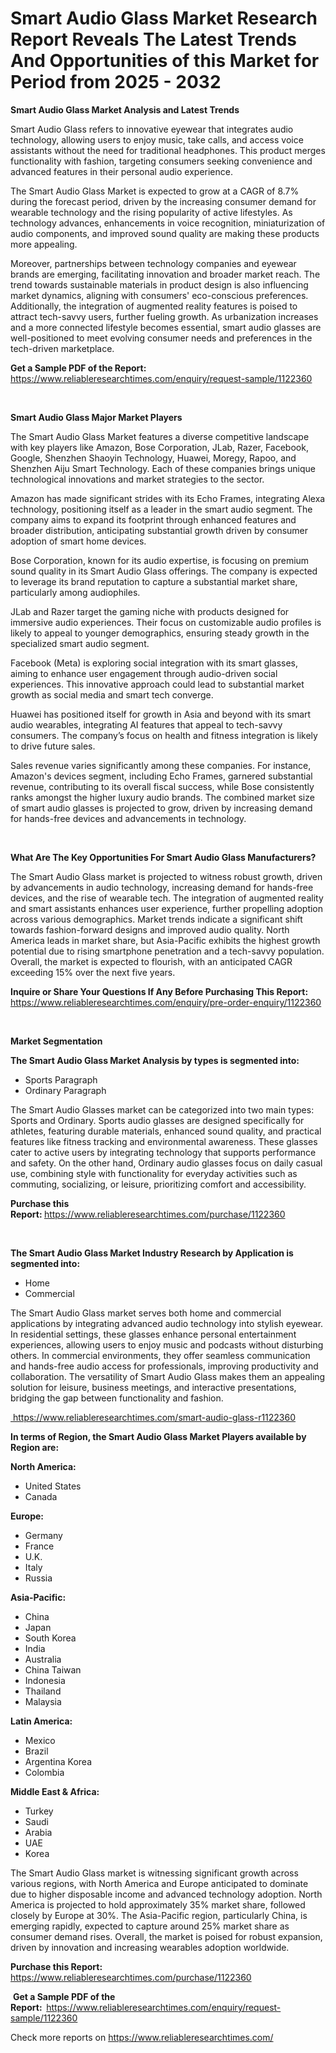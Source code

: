 <p><h1>Smart Audio Glass Market Research Report Reveals The Latest Trends And Opportunities of this Market for Period from 2025 - 2032</h1></p><p><strong>Smart Audio Glass Market Analysis and Latest Trends</strong></p>
<p><p>Smart Audio Glass refers to innovative eyewear that integrates audio technology, allowing users to enjoy music, take calls, and access voice assistants without the need for traditional headphones. This product merges functionality with fashion, targeting consumers seeking convenience and advanced features in their personal audio experience.</p><p>The Smart Audio Glass Market is expected to grow at a CAGR of 8.7% during the forecast period, driven by the increasing consumer demand for wearable technology and the rising popularity of active lifestyles. As technology advances, enhancements in voice recognition, miniaturization of audio components, and improved sound quality are making these products more appealing. </p><p>Moreover, partnerships between technology companies and eyewear brands are emerging, facilitating innovation and broader market reach. The trend towards sustainable materials in product design is also influencing market dynamics, aligning with consumers' eco-conscious preferences. Additionally, the integration of augmented reality features is poised to attract tech-savvy users, further fueling growth. As urbanization increases and a more connected lifestyle becomes essential, smart audio glasses are well-positioned to meet evolving consumer needs and preferences in the tech-driven marketplace.</p></p>
<p><strong>Get a Sample PDF of the Report:&nbsp;</strong> <a href="https://www.reliableresearchtimes.com/enquiry/request-sample/1122360?utm_campaign=2240&utm_medium=2&utm_source=Github&utm_content=ia&utm_term=10022025&utm_id=smart-audio-glass">https://www.reliableresearchtimes.com/enquiry/request-sample/1122360</a></p>
<p>&nbsp;</p>
<p><strong>Smart Audio Glass Major Market Players</strong></p>
<p><p>The Smart Audio Glass Market features a diverse competitive landscape with key players like Amazon, Bose Corporation, JLab, Razer, Facebook, Google, Shenzhen Shaoyin Technology, Huawei, Moregy, Rapoo, and Shenzhen Aiju Smart Technology. Each of these companies brings unique technological innovations and market strategies to the sector.</p><p>Amazon has made significant strides with its Echo Frames, integrating Alexa technology, positioning itself as a leader in the smart audio segment. The company aims to expand its footprint through enhanced features and broader distribution, anticipating substantial growth driven by consumer adoption of smart home devices.</p><p>Bose Corporation, known for its audio expertise, is focusing on premium sound quality in its Smart Audio Glass offerings. The company is expected to leverage its brand reputation to capture a substantial market share, particularly among audiophiles.</p><p>JLab and Razer target the gaming niche with products designed for immersive audio experiences. Their focus on customizable audio profiles is likely to appeal to younger demographics, ensuring steady growth in the specialized smart audio segment.</p><p>Facebook (Meta) is exploring social integration with its smart glasses, aiming to enhance user engagement through audio-driven social experiences. This innovative approach could lead to substantial market growth as social media and smart tech converge.</p><p>Huawei has positioned itself for growth in Asia and beyond with its smart audio wearables, integrating AI features that appeal to tech-savvy consumers. The company’s focus on health and fitness integration is likely to drive future sales.</p><p>Sales revenue varies significantly among these companies. For instance, Amazon's devices segment, including Echo Frames, garnered substantial revenue, contributing to its overall fiscal success, while Bose consistently ranks amongst the higher luxury audio brands. The combined market size of smart audio glasses is projected to grow, driven by increasing demand for hands-free devices and advancements in technology.</p></p>
<p>&nbsp;</p>
<p><strong>What Are The Key Opportunities For Smart Audio Glass Manufacturers?</strong></p>
<p><p>The Smart Audio Glass market is projected to witness robust growth, driven by advancements in audio technology, increasing demand for hands-free devices, and the rise of wearable tech. The integration of augmented reality and smart assistants enhances user experience, further propelling adoption across various demographics. Market trends indicate a significant shift towards fashion-forward designs and improved audio quality. North America leads in market share, but Asia-Pacific exhibits the highest growth potential due to rising smartphone penetration and a tech-savvy population. Overall, the market is expected to flourish, with an anticipated CAGR exceeding 15% over the next five years.</p></p>
<p><strong>Inquire or Share Your Questions If Any Before Purchasing This Report:</strong> <a href="https://www.reliableresearchtimes.com/enquiry/pre-order-enquiry/1122360?utm_campaign=2240&utm_medium=2&utm_source=Github&utm_content=ia&utm_term=10022025&utm_id=smart-audio-glass">https://www.reliableresearchtimes.com/enquiry/pre-order-enquiry/1122360</a></p>
<p>&nbsp;</p>
<p><strong>Market Segmentation</strong></p>
<p><strong>The Smart Audio Glass Market Analysis by types is segmented into:</strong></p>
<p><ul><li>Sports Paragraph</li><li>Ordinary Paragraph</li></ul></p>
<p><p>The Smart Audio Glasses market can be categorized into two main types: Sports and Ordinary. Sports audio glasses are designed specifically for athletes, featuring durable materials, enhanced sound quality, and practical features like fitness tracking and environmental awareness. These glasses cater to active users by integrating technology that supports performance and safety. On the other hand, Ordinary audio glasses focus on daily casual use, combining style with functionality for everyday activities such as commuting, socializing, or leisure, prioritizing comfort and accessibility.</p></p>
<p><strong>Purchase this Report:&nbsp;</strong><a href="https://www.reliableresearchtimes.com/purchase/1122360?utm_campaign=2240&utm_medium=2&utm_source=Github&utm_content=ia&utm_term=10022025&utm_id=smart-audio-glass">https://www.reliableresearchtimes.com/purchase/1122360</a></p>
<p>&nbsp;</p>
<p><strong>The Smart Audio Glass Market Industry Research by Application is segmented into:</strong></p>
<p><ul><li>Home</li><li>Commercial</li></ul></p>
<p><p>The Smart Audio Glass market serves both home and commercial applications by integrating advanced audio technology into stylish eyewear. In residential settings, these glasses enhance personal entertainment experiences, allowing users to enjoy music and podcasts without disturbing others. In commercial environments, they offer seamless communication and hands-free audio access for professionals, improving productivity and collaboration. The versatility of Smart Audio Glass makes them an appealing solution for leisure, business meetings, and interactive presentations, bridging the gap between functionality and fashion.</p></p>
<p><a href="https://www.reliableresearchtimes.com/smart-audio-glass-r1122360?utm_campaign=2240&utm_medium=2&utm_source=Github&utm_content=ia&utm_term=10022025&utm_id=smart-audio-glass">&nbsp;https://www.reliableresearchtimes.com/smart-audio-glass-r1122360</a></p>
<p><strong>In terms of Region, the Smart Audio Glass Market Players available by Region are:</strong></p>
<p>
    <p> <strong> North America: </strong>
        <ul>
            <li>United States</li>
            <li>Canada</li>
        </ul>
        </p> 
    <p> <strong> Europe: </strong>
        <ul>
            <li>Germany</li>
            <li>France</li>
            <li>U.K.</li>
            <li>Italy</li>
            <li>Russia</li>
        </ul>
        </p> 
    <p> <strong> Asia-Pacific: </strong>
        <ul>
            <li>China</li>
            <li>Japan</li>
            <li>South Korea</li>
            <li>India</li>
            <li>Australia</li>
            <li>China Taiwan</li>
            <li>Indonesia</li>
            <li>Thailand</li>
            <li>Malaysia</li>
        </ul>
        </p> 
    <p> <strong> Latin America: </strong>
        <ul>
            <li>Mexico</li>
            <li>Brazil</li>
            <li>Argentina Korea</li>
            <li>Colombia</li>
        </ul>
        </p> 
    <p> <strong> Middle East & Africa: </strong>
        <ul>
            <li>Turkey</li>
            <li>Saudi</li>
            <li>Arabia</li>
            <li>UAE</li>
            <li>Korea</li>
        </ul>
    </p>
    </p>
<p><p>The Smart Audio Glass market is witnessing significant growth across various regions, with North America and Europe anticipated to dominate due to higher disposable income and advanced technology adoption. North America is projected to hold approximately 35% market share, followed closely by Europe at 30%. The Asia-Pacific region, particularly China, is emerging rapidly, expected to capture around 25% market share as consumer demand rises. Overall, the market is poised for robust expansion, driven by innovation and increasing wearables adoption worldwide.</p></p>
<p><strong>Purchase this Report: </strong><a href="https://www.reliableresearchtimes.com/purchase/1122360?utm_campaign=2240&utm_medium=2&utm_source=Github&utm_content=ia&utm_term=10022025&utm_id=smart-audio-glass">https://www.reliableresearchtimes.com/purchase/1122360</a></p>
<p>&nbsp;<strong>Get a Sample PDF of the Report:&nbsp;&nbsp;</strong><a href="https://www.reliableresearchtimes.com/enquiry/request-sample/1122360?utm_campaign=2240&utm_medium=2&utm_source=Github&utm_content=ia&utm_term=10022025&utm_id=smart-audio-glass">https://www.reliableresearchtimes.com/enquiry/request-sample/1122360</a></p>
<p><strong></strong></p>
<p>Check more reports on <a href="https://www.reliableresearchtimes.com/?utm_campaign=2240&utm_medium=2&utm_source=Github&utm_content=ia&utm_term=10022025&utm_id=smart-audio-glass">https://www.reliableresearchtimes.com/</a></p>